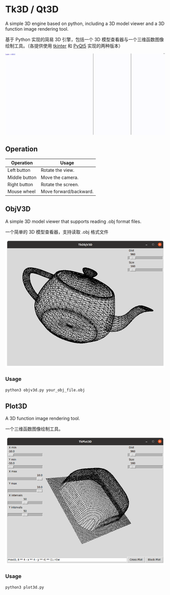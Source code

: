 # Tk3D / Qt3D

A simple 3D engine based on python, including a 3D model viewer and a 3D function image rendering tool.

基于 Python 实现的简易 3D 引擎，包括一个 3D 模型查看器与一个三维函数图像绘制工具。（各提供使用 [tkinter](Tk3D/) 和 [PyQt5](Qt3D/) 实现的两种版本）

![screenshot](/screenshot.gif)

## Operation

| Operation | Usage |
| --- | --- |
| Left button | Rotate the view. |
| Middle button | Move the camera. |
| Right button | Rotate the screen. |
| Mouse wheel | Move forward/backward. |

## ObjV3D

A simple 3D model viewer that supports reading .obj format files.

一个简单的 3D 模型查看器，支持读取 .obj 格式文件

![screenshot](/screenshots/objv3d.png)

### Usage

```sh
python3 objv3d.py your_obj_file.obj
```

## Plot3D

A 3D function image rendering tool.

一个三维函数图像绘制工具。

![screenshot](/screenshots/plot3d.png)

### Usage

```sh
python3 plot3d.py
```
